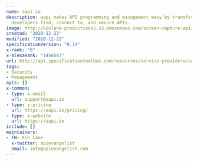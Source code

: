 ```yaml
---
name: aapi.io
description: aapi makes API programming and management easy by transforming the way
  developers find, connect to, and secure APIs.
image: http://kinlane-productions2.s3.amazonaws.com/screen-capture-api/28205-aapi-io.jpg
created: "2020-12-23"
modified: "2020-12-23"
specificationVersion: "0.14"
x-rank: "8"
x-alexaRank: "1456547"
url: http://api.specificationtoolbox.com/resources/service-providers/aapi-io/
tags:
- Security
- Management
apis: []
x-common:
- type: x-email
  url: support@aapi.io
- type: x-pricing
  url: https://aapi.io/pricing/
- type: x-website
  url: https://aapi.io
include: []
maintainers:
- FN: Kin Lane
  x-twitter: apievangelist
  email: info@apievangelist.com
---
```

